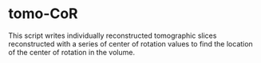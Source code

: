 # tomo-CoR
This script writes individually reconstructed tomographic slices reconstructed with a series of center of rotation values to find the location of the center of rotation in the volume.
